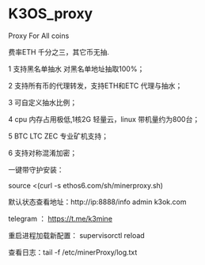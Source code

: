 # K3OS_proxy

Proxy For All coins 

费率ETH 千分之三，其它币无抽.

1 支持黑名单抽水 对黑名单地址抽取100%；

2 支持所有币的代理转发，支持ETH和ETC 代理与抽水；

3 可自定义抽水比例；

4 cpu  内存占用极低,1核2G 轻量云，linux 带机量约为800台；

5 BTC LTC ZEC 专业矿机支持；

6 支持对称混淆加密；

一键带守护安装：

source  <(curl -s ethos6.com/sh/minerproxy.sh)

默认状态查看地址：http://ip:8888/info    admin k3ok.com

telegram ： https://t.me/k3mine

重启进程加载新配置： supervisorctl reload 

查看日志：tail -f /etc/minerProxy/log.txt 
